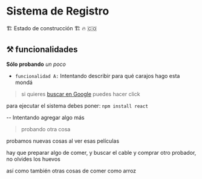 <h1>Sistema de Registro</h1>

🏗️ Estado de construcción 🏗 🔥 🇨🇴

## ⚒️ funcionalidades
**Sólo probando** *un poco*

- `funcionalidad A:` Intentando describir para qué carajos hago esta mondá 

> si quieres [buscar en Google](https://www.google.com/) puedes hacer click

para ejecutar el sistema debes poner:
```npm install react```

-- Intentando agregar algo más

> probando otra cosa

probamos nuevas cosas al ver esas películas

hay que preparar algo de comer, y buscar el cable y comprar otro probador, no olvides los huevos

así como también otras cosas de comer como arroz
